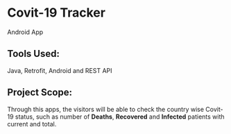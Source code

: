 # Covit-19 Tracker
 Android App  
## Tools Used: 
 Java, Retrofit, Android and REST API
## Project Scope: 
Through this apps, the visitors will be able to check the country wise Covit-19 status, such as number of **Deaths**, **Recovered** and **Infected** patients with current and total.
